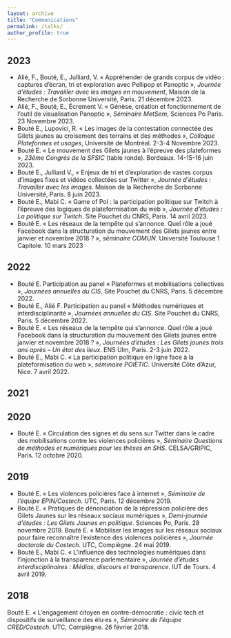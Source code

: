 ```yaml
---
layout: archive
title: "Communications"
permalink: /talks/
author_profile: true
---
```


<!--{% if site.talkmap_link == true %}

<p style="text-decoration:underline;"><a href="/talkmap.html">See a map of all the places I've given a talk!</a></p>

{% endif %}

{% for post in site.talks reversed %}
  {% include archive-single-talk.html %}
{% endfor %}-->

## 2023
* Alié, F., Bouté, E., Julliard, V. « Appréhender de grands corpus de vidéo : captures d’écran, tri et exploration avec Pellipop et Panoptic », *Journée d’études : Travailler avec les images en mouvement*, Maison de la Recherche de Sorbonne Université, Paris. 21 décembre 2023.
* Alié, F., Bouté, E., Écrement V. « Génèse, création et fonctionnement de l’outil de visualisation Panoptic », *Séminaire MetSem*, Sciences Po Paris. 23 Novembre 2023.
* Bouté E., Lupovici, R. « Les images de la contestation connectée des Gilets jaunes au croisement des terrains et des méthodes », *Colloque Plateformes et usages*, Université de Montréal. 2-3-4 Novembre 2023.
* Bouté E. « Le mouvement des Gilets jaunes à l’épreuve des plateformes », *23ème Congrès de la SFSIC* (table ronde). Bordeaux. 14-15-16 juin 2023.
* Bouté E., Julliard V., « Enjeux de tri et d’exploration de vastes corpus d’images fixes et vidéos collectées sur Twitter », *Journée d’études : Travailler avec les images*. Maison de la Recherche de Sorbonne Université, Paris. 8 juin 2023.
* Bouté E., Mabi C. « Game of Pol : la participation politique sur Twitch à l’épreuve des logiques de plateformisation du web », *Journée d’études : La politique sur Twitch*. Site Pouchet du CNRS, Paris. 14 avril 2023.
* Bouté E. « Les réseaux de la tempête qui s’annonce. Quel rôle a joué Facebook dans la structuration du mouvement des Gilets jaunes entre janvier et novembre 2018 ? », *séminaire COMUN*. Université Toulouse 1 Capitole. 10 mars 2023

## 2022
* Bouté E. Participation au panel « Plateformes et mobilisations collectives », *Journées annuelles du CIS*. Site Pouchet du CNRS, Paris. 5 décembre 2022.
* Bouté E., Alié F. Participation au panel « Méthodes numériques et interdisciplinarité », *Journées annuelles du CIS*. Site Pouchet du CNRS, Paris. 5 décembre 2022.
* Bouté E. « Les réseaux de la tempête qui s’annonce. Quel rôle a joué Facebook dans la structuration du mouvement des Gilets jaunes entre janvier et novembre 2018 ? », *Journées d’études : Les Gilets jaunes trois ans après – Un état des lieux*. ENS Ulm, Paris. 2-3 juin 2022.
* Bouté E., Mabi C. « La participation politique en ligne face à la plateformisation du web », *séminaire POIETIC*. Université Côte d’Azur, Nice. 7 avril 2022.

## 2021

## 2020
* Bouté E. « Circulation des signes et du sens sur Twitter dans le cadre des mobilisations contre les violences policières », *Séminaire Questions de méthodes et numériques pour les thèses en SHS*. CELSA/GRIPIC, Paris. 12 octobre 2020.

## 2019
* Bouté E. « Les violences policières face à internet », *Séminaire de l’équipe EPIN/Costech*. UTC, Paris. 12 décembre 2019.
* Bouté E. « Pratiques de dénonciation de la répression policière des Gilets Jaunes sur les réseaux sociaux numériques », *Demi-journée d’études : Les Gilets Jaunes en politique*. Sciences Po, Paris. 28 novembre 2019.
Bouté E. « Mobiliser les images sur les réseaux sociaux pour faire reconnaître l’existence des violences policières », *Journée doctorale du Costech*. UTC, Compiègne. 24 mai 2019.
* Bouté E., Mabi C. « L’influence des technologies numériques dans l’injonction à la transparence parlementaire », *Journée d’études interdisciplinaires : Médias, discours et transparence*. IUT de Tours. 4 avril 2019.

## 2018
Bouté E. « L’engagement citoyen en contre-démocratie : civic tech et dispositifs de surveillance des élu·es », *Séminaire de l’équipe CRED/Costech*. UTC, Compiègne. 26 février 2018.
